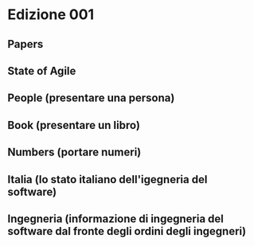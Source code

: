 # Edizione 001

## Papers

## State of Agile

## People (presentare una persona)

## Book (presentare un libro)

## Numbers (portare numeri)

## Italia (lo stato italiano dell'igegneria del software)

## Ingegneria (informazione di ingegneria del software dal fronte degli ordini degli ingegneri)
